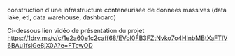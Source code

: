 construction d'une infrastructure conteneurisée de données massives (data lake, etl, data warehouse, dashboard) 

Ci-dessous lien vidéo de présentation du projet  
https://1drv.ms/v/c/1e2a60e1c2caff68/EVoI0FB3FZtNvko7o4HlnbMBtXaFTIV6BAu1fslGe8jX0A?e=FTcwOD

